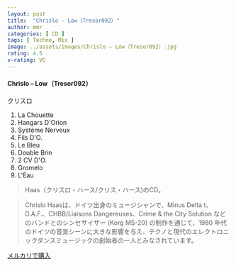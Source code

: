 ```yaml
---
layout: post
title:  "Chrislo – Low（Tresor092）"
author: mmr
categories: [ CD ]
tags: [ Techno, Mix ]
image: ../assets/images/Chrislo – Low（Tresor092）.jpg
rating: 4.5
v-rating: VG
---
```


#### Chrislo – Low（Tresor092）

クリスロ

1. La Chouette
2. Hangars D'Orion
3. Système Nerveux
4. Fils D'O.
5. Le Bleu
6. Double Brin
7. 2 CV D'O.
8. Gromelo
9. L'Eau

>  Haas（クリスロ・ハース/クリス・ハース)のCD。

> Chrislo Haasは、ドイツ出身のミュージシャンで、Minus Delta t、D.A.F.、CHBB/Liaisons Dangereuses、Crime & the City Solution などのバンドとのシンセサイザー (Korg MS-20) の制作を通じて、1980 年代のドイツの音楽シーンに大きな影響を与え、テクノと現代のエレクトロニックダンスミュージックの創始者の一人とみなされています。

[メルカリで購入](https://jp.mercari.com/item/m45327854456)

